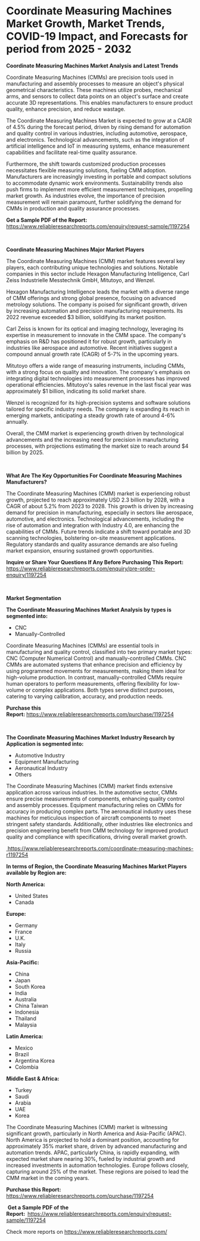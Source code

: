 <p><h1>Coordinate Measuring Machines Market Growth, Market Trends, COVID-19 Impact, and Forecasts for period from 2025 - 2032</h1></p><p><strong>Coordinate Measuring Machines Market Analysis and Latest Trends</strong></p>
<p><p>Coordinate Measuring Machines (CMMs) are precision tools used in manufacturing and assembly processes to measure an object's physical geometrical characteristics. These machines utilize probes, mechanical arms, and sensors to collect data points on an object's surface and create accurate 3D representations. This enables manufacturers to ensure product quality, enhance precision, and reduce wastage.</p><p>The Coordinate Measuring Machines Market is expected to grow at a CAGR of 4.5% during the forecast period, driven by rising demand for automation and quality control in various industries, including automotive, aerospace, and electronics. Technological advancements, such as the integration of artificial intelligence and IoT in measuring systems, enhance measurement capabilities and facilitate real-time quality assurance. </p><p>Furthermore, the shift towards customized production processes necessitates flexible measuring solutions, fueling CMM adoption. Manufacturers are increasingly investing in portable and compact solutions to accommodate dynamic work environments. Sustainability trends also push firms to implement more efficient measurement techniques, propelling market growth. As industries evolve, the importance of precision measurement will remain paramount, further solidifying the demand for CMMs in production and quality assurance processes.</p></p>
<p><strong>Get a Sample PDF of the Report:&nbsp;</strong> <a href="https://www.reliableresearchreports.com/enquiry/request-sample/1197254?utm_campaign=2211&utm_medium=2&utm_source=Github&utm_content=ia&utm_term=19022025&utm_id=coordinate-measuring-machines">https://www.reliableresearchreports.com/enquiry/request-sample/1197254</a></p>
<p>&nbsp;</p>
<p><strong>Coordinate Measuring Machines Major Market Players</strong></p>
<p><p>The Coordinate Measuring Machines (CMM) market features several key players, each contributing unique technologies and solutions. Notable companies in this sector include Hexagon Manufacturing Intelligence, Carl Zeiss Industrielle Messtechnik GmbH, Mitutoyo, and Wenzel.</p><p>Hexagon Manufacturing Intelligence leads the market with a diverse range of CMM offerings and strong global presence, focusing on advanced metrology solutions. The company is poised for significant growth, driven by increasing automation and precision manufacturing requirements. Its 2022 revenue exceeded $3 billion, solidifying its market position.</p><p>Carl Zeiss is known for its optical and imaging technology, leveraging its expertise in measurement to innovate in the CMM space. The company's emphasis on R&D has positioned it for robust growth, particularly in industries like aerospace and automotive. Recent initiatives suggest a compound annual growth rate (CAGR) of 5-7% in the upcoming years.</p><p>Mitutoyo offers a wide range of measuring instruments, including CMMs, with a strong focus on quality and innovation. The company's emphasis on integrating digital technologies into measurement processes has improved operational efficiencies. Mitutoyo's sales revenue in the last fiscal year was approximately $1 billion, indicating its solid market share.</p><p>Wenzel is recognized for its high-precision systems and software solutions tailored for specific industry needs. The company is expanding its reach in emerging markets, anticipating a steady growth rate of around 4-6% annually.</p><p>Overall, the CMM market is experiencing growth driven by technological advancements and the increasing need for precision in manufacturing processes, with projections estimating the market size to reach around $4 billion by 2025.</p></p>
<p>&nbsp;</p>
<p><strong>What Are The Key Opportunities For Coordinate Measuring Machines Manufacturers?</strong></p>
<p><p>The Coordinate Measuring Machines (CMM) market is experiencing robust growth, projected to reach approximately USD 2.3 billion by 2028, with a CAGR of about 5.2% from 2023 to 2028. This growth is driven by increasing demand for precision in manufacturing, especially in sectors like aerospace, automotive, and electronics. Technological advancements, including the rise of automation and integration with Industry 4.0, are enhancing the capabilities of CMMs. Future trends indicate a shift toward portable and 3D scanning technologies, bolstering on-site measurement applications. Regulatory standards and quality assurance demands are also fueling market expansion, ensuring sustained growth opportunities.</p></p>
<p><strong>Inquire or Share Your Questions If Any Before Purchasing This Report:</strong> <a href="https://www.reliableresearchreports.com/enquiry/pre-order-enquiry/1197254?utm_campaign=2211&utm_medium=2&utm_source=Github&utm_content=ia&utm_term=19022025&utm_id=coordinate-measuring-machines">https://www.reliableresearchreports.com/enquiry/pre-order-enquiry/1197254</a></p>
<p>&nbsp;</p>
<p><strong>Market Segmentation</strong></p>
<p><strong>The Coordinate Measuring Machines Market Analysis by types is segmented into:</strong></p>
<p><ul><li>CNC</li><li>Manually-Controlled</li></ul></p>
<p><p>Coordinate Measuring Machines (CMMs) are essential tools in manufacturing and quality control, classified into two primary market types: CNC (Computer Numerical Control) and manually-controlled CMMs. CNC CMMs are automated systems that enhance precision and efficiency by using programmed movements for measurements, making them ideal for high-volume production. In contrast, manually-controlled CMMs require human operators to perform measurements, offering flexibility for low-volume or complex applications. Both types serve distinct purposes, catering to varying calibration, accuracy, and production needs.</p></p>
<p><strong>Purchase this Report:&nbsp;</strong><a href="https://www.reliableresearchreports.com/purchase/1197254?utm_campaign=2211&utm_medium=2&utm_source=Github&utm_content=ia&utm_term=19022025&utm_id=coordinate-measuring-machines">https://www.reliableresearchreports.com/purchase/1197254</a></p>
<p>&nbsp;</p>
<p><strong>The Coordinate Measuring Machines Market Industry Research by Application is segmented into:</strong></p>
<p><ul><li>Automotive Industry</li><li>Equipment Manufacturing</li><li>Aeronautical Industry</li><li>Others</li></ul></p>
<p><p>The Coordinate Measuring Machines (CMM) market finds extensive application across various industries. In the automotive sector, CMMs ensure precise measurements of components, enhancing quality control and assembly processes. Equipment manufacturing relies on CMMs for accuracy in producing complex parts. The aeronautical industry uses these machines for meticulous inspection of aircraft components to meet stringent safety standards. Additionally, other industries like electronics and precision engineering benefit from CMM technology for improved product quality and compliance with specifications, driving overall market growth.</p></p>
<p><a href="https://www.reliableresearchreports.com/coordinate-measuring-machines-r1197254?utm_campaign=2211&utm_medium=2&utm_source=Github&utm_content=ia&utm_term=19022025&utm_id=coordinate-measuring-machines">&nbsp;https://www.reliableresearchreports.com/coordinate-measuring-machines-r1197254</a></p>
<p><strong>In terms of Region, the Coordinate Measuring Machines Market Players available by Region are:</strong></p>
<p>
    <p> <strong> North America: </strong>
        <ul>
            <li>United States</li>
            <li>Canada</li>
        </ul>
        </p> 
    <p> <strong> Europe: </strong>
        <ul>
            <li>Germany</li>
            <li>France</li>
            <li>U.K.</li>
            <li>Italy</li>
            <li>Russia</li>
        </ul>
        </p> 
    <p> <strong> Asia-Pacific: </strong>
        <ul>
            <li>China</li>
            <li>Japan</li>
            <li>South Korea</li>
            <li>India</li>
            <li>Australia</li>
            <li>China Taiwan</li>
            <li>Indonesia</li>
            <li>Thailand</li>
            <li>Malaysia</li>
        </ul>
        </p> 
    <p> <strong> Latin America: </strong>
        <ul>
            <li>Mexico</li>
            <li>Brazil</li>
            <li>Argentina Korea</li>
            <li>Colombia</li>
        </ul>
        </p> 
    <p> <strong> Middle East & Africa: </strong>
        <ul>
            <li>Turkey</li>
            <li>Saudi</li>
            <li>Arabia</li>
            <li>UAE</li>
            <li>Korea</li>
        </ul>
    </p>
    </p>
<p><p>The Coordinate Measuring Machines (CMM) market is witnessing significant growth, particularly in North America and Asia-Pacific (APAC). North America is projected to hold a dominant position, accounting for approximately 35% market share, driven by advanced manufacturing and automation trends. APAC, particularly China, is rapidly expanding, with expected market share nearing 30%, fueled by industrial growth and increased investments in automation technologies. Europe follows closely, capturing around 25% of the market. These regions are poised to lead the CMM market in the coming years.</p></p>
<p><strong>Purchase this Report: </strong><a href="https://www.reliableresearchreports.com/purchase/1197254?utm_campaign=2211&utm_medium=2&utm_source=Github&utm_content=ia&utm_term=19022025&utm_id=coordinate-measuring-machines">https://www.reliableresearchreports.com/purchase/1197254</a></p>
<p>&nbsp;<strong>Get a Sample PDF of the Report:&nbsp;&nbsp;</strong><a href="https://www.reliableresearchreports.com/enquiry/request-sample/1197254?utm_campaign=2211&utm_medium=2&utm_source=Github&utm_content=ia&utm_term=19022025&utm_id=coordinate-measuring-machines">https://www.reliableresearchreports.com/enquiry/request-sample/1197254</a></p>
<p><strong></strong></p>
<p>Check more reports on <a href="https://www.reliableresearchreports.com/?utm_campaign=2211&utm_medium=2&utm_source=Github&utm_content=ia&utm_term=19022025&utm_id=coordinate-measuring-machines">https://www.reliableresearchreports.com/</a></p>